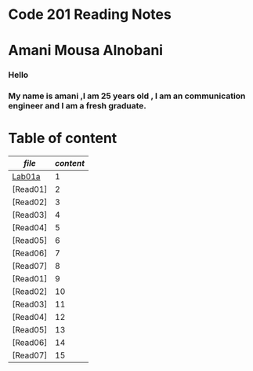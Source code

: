 # Code 201 Reading Notes 

# **Amani Mousa Alnobani**

### Hello 
### My name is amani ,I am 25 years old , I am an communication engineer and I am a fresh graduate.

# **Table of content**

| *file*      | *content* |
| ----------- | ----------- |
| [Lab01a]()| 1 |
|[Read01] | 2 |
|[Read02] | 3 |
|[Read03] | 4 |
|[Read04] | 5 |
|[Read05] | 6 |
|[Read06] | 7 |
|[Read07] | 8 |
|[Read01] | 9 |
|[Read02] | 10 |
|[Read03] | 11 |
|[Read04] | 12 |
|[Read05] | 13 |
|[Read06] | 14 |
|[Read07] | 15 |